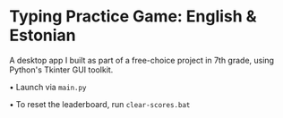 # Typing Practice Game: English & Estonian


A desktop app I built as part of a free-choice project in 7th grade, using Python's Tkinter GUI toolkit.


• Launch via `main.py`

• To reset the leaderboard, run `clear-scores.bat`
